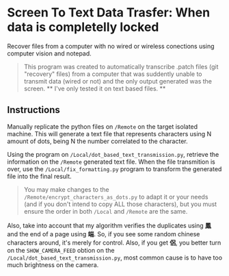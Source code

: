 # Screen To Text Data Trasfer: When data is completelly locked
Recover files from a computer with no wired or wireless conections using computer vision and notepad.

> This program was created to automatically transcribe .patch files (git "recovery" files) from a computer that was suddently unable to transmit data (wired or not) and the only output generated was the screen. ** I've only tested it on text based files. **

## Instructions
Manually replicate the python files on `/Remote` on the target isolated machine.
This will generate a text file that represents characters using N amount of dots, being N the number correlated to the character.

Using the program on `/Local/dot_based_text_transmission.py`, retrieve the information on the `/Remote` generated text file. When the file transmition is over, use the `/Local/fix_formatting.py` program to transform the generated file into the final result.

> You may make changes to the `/Remote/encrypt_characters_as_dots.py` to adapt it or your needs (and if you don't intend to copy ALL those characters), but you must ensure the order in both `/Local` and `/Remote` are the same.

Also, take into account that my algorithm verifies the duplicates using **鳳** and the end of a page using **端**. So, if you see some random chinese characters around, it's merely for control. Also, if you get **侶**, you better turn on the `SHOW_CAMERA_FEED` obtion on the `/Local/dot_based_text_transmission.py`, most common cause is to have too much brightness on the camera.

